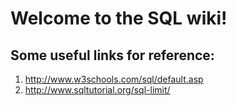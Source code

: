 # Welcome to the SQL wiki!

## Some useful links for reference: 
1. http://www.w3schools.com/sql/default.asp
2. http://www.sqltutorial.org/sql-limit/
